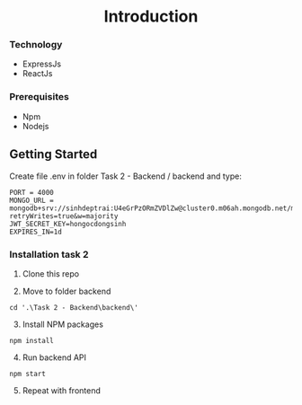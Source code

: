   <h1 align="center">Introduction</h1>

### Technology

-   ExpressJs
-   ReactJs

### Prerequisites

-   Npm
-   Nodejs

## Getting Started

Create file .env in folder Task 2 - Backend / backend and type:

```
PORT = 4000
MONGO_URL = mongodb+srv://sinhdeptrai:U4eGrPzORmZVDlZw@cluster0.m06ah.mongodb.net/myFirstDatabase?retryWrites=true&w=majority
JWT_SECRET_KEY=hongocdongsinh
EXPIRES_IN=1d
```

### Installation task 2

1. Clone this repo

2. Move to folder backend

```
cd '.\Task 2 - Backend\backend\'
```

3. Install NPM packages

```
npm install
```

4. Run backend API

```
npm start
```

5. Repeat with frontend 
